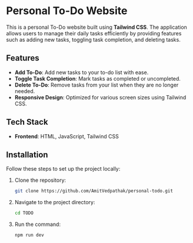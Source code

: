 # Personal To-Do Website

This is a personal To-Do website built using **Tailwind CSS**. The application allows users to manage their daily tasks efficiently by providing features such as adding new tasks, toggling task completion, and deleting tasks.

## Features

- **Add To-Do**: Add new tasks to your to-do list with ease.
- **Toggle Task Completion**: Mark tasks as completed or uncompleted.
- **Delete To-Do**: Remove tasks from your list when they are no longer needed.
- **Responsive Design**: Optimized for various screen sizes using Tailwind CSS.

## Tech Stack

- **Frontend**: HTML, JavaScript, Tailwind CSS

## Installation

Follow these steps to set up the project locally:

1. Clone the repository:
   ```bash
   git clone https://github.com/AmitVedpathak/personal-todo.git

2. Navigate to the project directory:
    ```bash
    cd TODO

3. Run the command:
    ```bash
    npm run dev